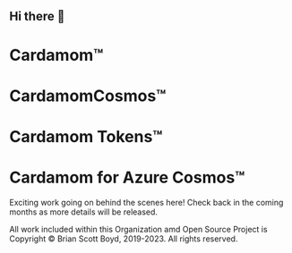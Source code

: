 ## Hi there 👋
# Cardamom&trade;
# CardamomCosmos&trade;
# Cardamom Tokens&trade;
# Cardamom for Azure Cosmos&trade;
Exciting work going on behind the scenes here! Check back in the coming months as more details will be released.








All work included within this Organization amd Open Source Project is Copyright &copy; Brian Scott Boyd, 2019-2023. All rights reserved.
